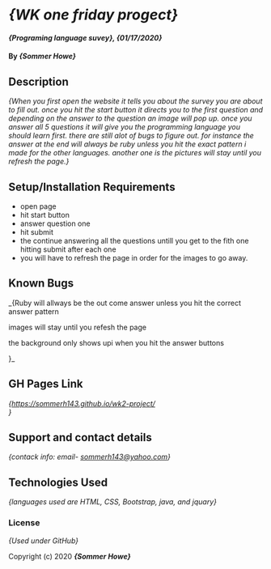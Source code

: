 # _{WK one friday progect}_

#### _{Programing language suvey}, {01/17/2020}_

#### By _**{Sommer Howe}**_

## Description

_{When you first open the website it tells you about the survey you are about to fill out. once you hit the start button it directs you to the first question and depending on the answer to the question an image will pop up. once you answer all 5 questions it will give you the programming language you should learn first. there are still alot of bugs to figure out. for instance the answer at the end will always be ruby unless you hit the exact pattern i made for the other languages. another one is the pictures will stay until you refresh the page.}_

## Setup/Installation Requirements

* open page
* hit start button
* answer question one
* hit submit
* the continue answering all the questions untill you get to the fith one hitting submit after each one
* you will have to refresh the page in order for the images to go away.

## Known Bugs

_{Ruby will allways be the out come answer unless you hit the correct answer pattern

images will stay until you refesh the page

the background only shows upi when you hit the answer buttons

}_

## GH Pages Link
_{https://sommerh143.github.io/wk2-project/   
}_

## Support and contact details

_{contack info: email- sommerh143@yahoo.com}_

## Technologies Used

_{languages used are HTML, CSS, Bootstrap, java, and jquary}_

### License

*{Used under GitHub}*

Copyright (c) 2020 **_{Sommer Howe}_**
